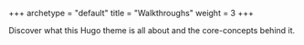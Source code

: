 +++
archetype = "default"
title = "Walkthroughs"
weight = 3
+++

Discover what this Hugo theme is all about and the core-concepts behind it.